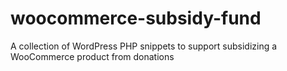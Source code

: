 # woocommerce-subsidy-fund
A collection of WordPress PHP snippets to support subsidizing a WooCommerce product from donations 
